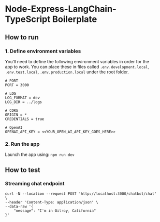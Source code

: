 # Node-Express-LangChain-TypeScript Boilerplate

## How to run

### 1. Define environment variables

You'll need to define the following environment variables in order for the app to work. You can place these in files called `.env.development.local`, `.env.test.local`, `.env.production.local` under the root folder.

```
# PORT
PORT = 3000

# LOG
LOG_FORMAT = dev
LOG_DIR = ../logs

# CORS
ORIGIN = *
CREDENTIALS = true

# OpenAI 
OPENAI_API_KEY = <<YOUR_OPEN_AI_API_KEY_GOES_HERE>>
```

### 2. Run the app
Launch the app using: `npm run dev`

## How to test

### Streaming chat endpoint
```
curl -N --location --request POST 'http://localhost:3000/chatbot/chat' \
--header 'Content-Type: application/json' \
--data-raw '{
    "message": "I'm in Gilroy, California"
}'
```
